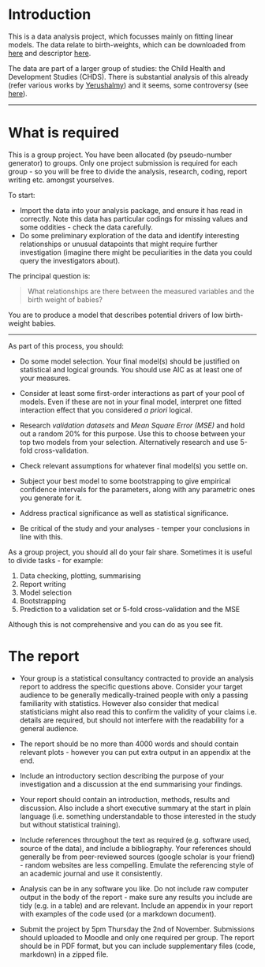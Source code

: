# Introduction

This is a data analysis project, which focusses mainly on fitting linear models. The data relate to birth-weights, which can be downloaded from [here](https://www.stat.berkeley.edu/~statlabs/data/babies23.data) and descriptor [here]( https://www.stat.berkeley.edu/~statlabs/data/babies.readme). 


The data are part of a larger group of studies: the Child Health and Development Studies (CHDS). There is substantial analysis of this already (refer various works by [Yerushalmy](https://www.ajog.org/article/0002-9378(64)90509-5/fulltext)) and it seems, some controversy (see [here](https://www.ncbi.nlm.nih.gov/pmc/articles/PMC4200064/)).




----------------------


# What is required

This is a group project. You have been allocated (by pseudo-number generator) to groups. Only one project submission is required for each group - so you will be free to divide the analysis, research, coding, report writing etc. amongst yourselves.

To start:

*  Import the data into your analysis package, and ensure it has read in correctly. Note this data has particular codings for missing values and some oddities - check the data carefully.
*  Do some preliminary exploration of the data and identify interesting relationships or unusual datapoints that might require further investigation (imagine there might be peculiarities in the data you could query the investigators about).  

The principal question is:

> What relationships are there between the measured variables and the birth weight of babies?

You are to produce a model that describes potential drivers of low birth-weight babies.


----------------------


As part of this process, you should:

* Do some model selection. Your final model(s) should be justified on statistical and logical grounds. You should use AIC as at least one of your measures.

* Consider at least some first-order interactions as part of your pool of models. Even if these are not in your final model, interpret one fitted interaction effect that you considered _a priori_ logical.

* Research _validation datasets_ and _Mean Square Error (MSE)_ and hold out a random 20% for this purpose. Use this to choose between your top two models from your selection. Alternatively research and use 5-fold cross-validation.

* Check relevant assumptions for whatever final model(s) you settle on.

* Subject your best model to some bootstrapping to give empirical confidence intervals for the parameters, along with any parametric ones you generate for it.

*  Address practical significance as well as statistical significance.

*  Be critical of the study and your analyses - temper your conclusions in line with this.

As a group project, you should all do your fair share. Sometimes it is useful to divide tasks - for example:

1. Data checking, plotting, summarising
1. Report writing
1. Model selection
1. Bootstrapping
1. Prediction to a validation set or 5-fold cross-validation and the MSE

Although this is not comprehensive and you can do as you see fit.


# The report

*  Your group is a statistical consultancy contracted to provide an analysis report to address the specific questions above. Consider your target audience to be generally medically-trained people with only a passing familiarity with statistics. However also consider that medical statisticians might also read this to confirm the validity of your claims i.e. details are required, but should not interfere with the readability for a general audience.

*  The report should be no more than 4000 words and should contain relevant plots - however you can put extra output in an appendix at the end. 

*  Include an introductory section describing the purpose of your investigation and a discussion at the end summarising your findings.

*  Your report should contain an introduction, methods, results and discussion. Also include a short executive summary at the start in plain language (i.e. something understandable to those interested in the study but without statistical training).

*  Include references throughout the text as required (e.g. software used, source of the data), and include a bibliography. Your references should generally be from peer-reviewed sources (google scholar is your friend) - random websites are less compelling. Emulate the referencing style of an academic journal and use it consistently.

*  Analysis can be in any software you like. Do not include raw computer output in the body of the report - make sure any results you include are tidy (e.g. in a table) and are relevant. Include an appendix in your report with examples of the code used (or a markdown document). 

*  Submit the project by 5pm Thursday the 2nd of November. Submissions should uploaded to Moodle and only one required per group. The report should be in PDF format, but you can include supplementary files (code, markdown) in a zipped file.
